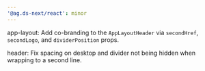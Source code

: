 ```yaml
---
'@ag.ds-next/react': minor
---
```


app-layout: Add co-branding to the `AppLayoutHeader` via `secondHref`, `secondLogo`, and `dividerPosition` props.

header: Fix spacing on desktop and divider not being hidden when wrapping to a second line.
